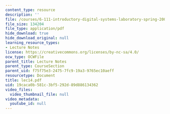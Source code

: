```yaml
---
content_type: resource
description: ''
file: /courses/6-111-introductory-digital-systems-laboratory-spring-2006/19caca0b581c3bf5292d89d886134362_lec14.pdf
file_size: 134204
file_type: application/pdf
hide_download: true
hide_download_original: null
learning_resource_types:
- Lecture Notes
license: https://creativecommons.org/licenses/by-nc-sa/4.0/
ocw_type: OCWFile
parent_title: Lecture Notes
parent_type: CourseSection
parent_uid: f75f75e3-2475-7fc9-19a3-9765ec10aeff
resourcetype: Document
title: lec14.pdf
uid: 19caca0b-581c-3bf5-292d-89d886134362
video_files:
  video_thumbnail_file: null
video_metadata:
  youtube_id: null
---
```

